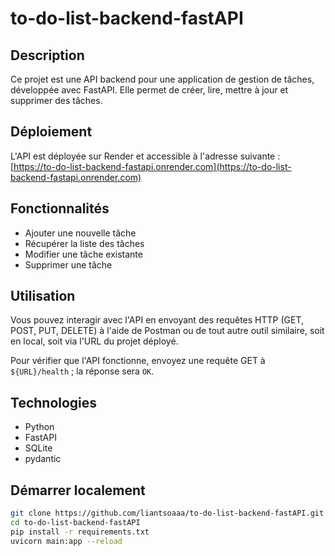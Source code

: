 # to-do-list-backend-fastAPI

## Description

Ce projet est une API backend pour une application de gestion de tâches, développée avec FastAPI. Elle permet de créer, lire, mettre à jour et supprimer des tâches.

## Déploiement

L'API est déployée sur Render et accessible à l'adresse suivante :  
[https://to-do-list-backend-fastapi.onrender.com](https://to-do-list-backend-fastapi.onrender.com)

## Fonctionnalités

- Ajouter une nouvelle tâche
- Récupérer la liste des tâches
- Modifier une tâche existante
- Supprimer une tâche

## Utilisation

Vous pouvez interagir avec l'API en envoyant des requêtes HTTP (GET, POST, PUT, DELETE) à l'aide de Postman ou de tout autre outil similaire, soit en local, soit via l'URL du projet déployé.

Pour vérifier que l'API fonctionne, envoyez une requête GET à `${URL}/health` ; la réponse sera `OK`.

## Technologies

- Python
- FastAPI
- SQLite
- pydantic

## Démarrer localement

```bash
git clone https://github.com/liantsoaaa/to-do-list-backend-fastAPI.git
cd to-do-list-backend-fastAPI
pip install -r requirements.txt
uvicorn main:app --reload
```